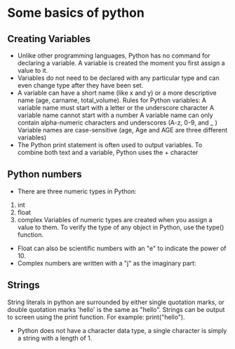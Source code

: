 # Some basics of python
## Creating Variables
* Unlike other programming languages, Python has no command for declaring a variable.
A variable is created the moment you first assign a value to it.
* Variables do not need to be declared with any particular type and can even change type after they have been set.
* A variable can have a short name (like x and y) or a more descriptive name (age, carname, total_volume). Rules for Python variables:
A variable name must start with a letter or the underscore character
A variable name cannot start with a number
A variable name can only contain alpha-numeric characters and underscores (A-z, 0-9, and _ )
Variable names are case-sensitive (age, Age and AGE are three different variables)
* The Python print statement is often used to output variables.
To combine both text and a variable, Python uses the + character
## Python numbers
* There are three numeric types in Python:
1. int
1. float
1. complex
Variables of numeric types are created when you assign a value to them.
To verify the type of any object in Python, use the type() function.
* Float can also be scientific numbers with an "e" to indicate the power of 10.
* Complex numbers are written with a "j" as the imaginary part:
## Strings
String literals in python are surrounded by either single quotation marks, or double quotation marks
'hello' is the same as "hello".
Strings can be output to screen using the print function. For example: print("hello").
* Python does not have a character data type, a single character is simply a string with a length of 1.

